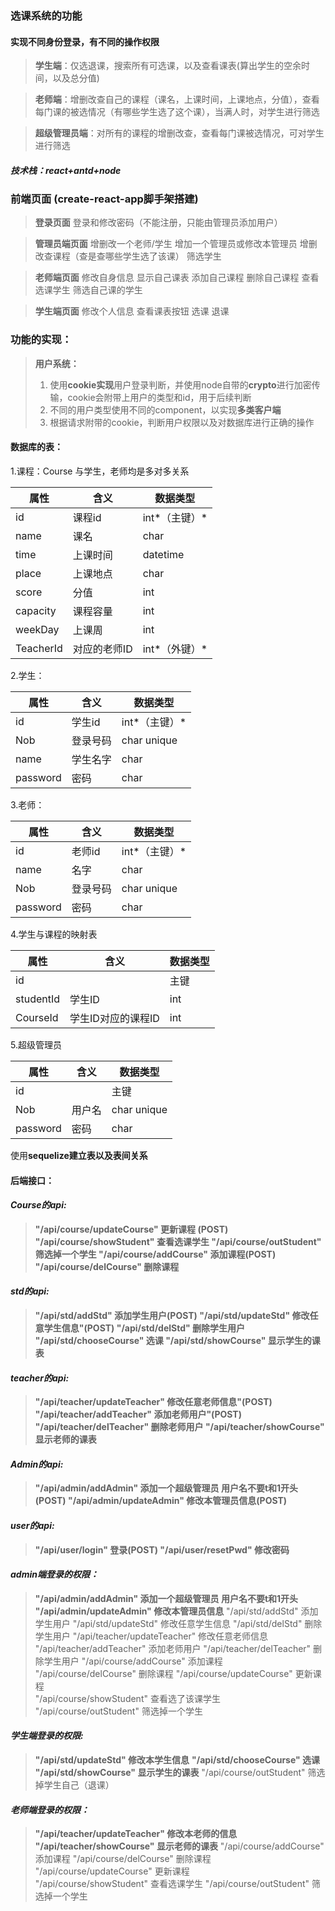 ### 选课系统的功能

#### 实现不同身份登录，有不同的操作权限

>**学生端**：仅选退课，搜索所有可选课，以及查看课表(算出学生的空余时间，以及总分值)

>**老师端**：增删改查自己的课程（课名，上课时间，上课地点，分值），查看每门课的被选情况（有哪些学生选了这个课），当满人时，对学生进行筛选

> **超级管理员端**：对所有的课程的增删改查，查看每门课被选情况，可对学生进行筛选

##### 技术栈：react+antd+node

### 前端页面   (create-react-app脚手架搭建)

>**登录页面**
>登录和修改密码（不能注册，只能由管理员添加用户）

>**管理员端页面**
>增删改一个老师/学生
>增加一个管理员或修改本管理员
>增删改查课程（查是查哪些学生选了该课）
>筛选学生

>**老师端页面**
>修改自身信息
>显示自己课表
>添加自己课程
>删除自己课程
>查看选课学生
>筛选自己课的学生

>**学生端页面**
>修改个人信息
>查看课表按钮
>选课
>退课

### 功能的实现：

> **用户系统：**
>
> 1. 使用**cookie实现**用户登录判断，并使用node自带的**crypto**进行加密传输，cookie会附带上用户的类型和id，用于后续判断
> 2. 不同的用户类型使用不同的component，以实现**多类客户端**
> 3. 根据请求附带的cookie，判断用户权限以及对数据库进行正确的操作



#### 数据库的表：

1.课程：Course  与学生，老师均是多对多关系

| 属性      | 含义         | 数据类型      |
| --------- | ------------ | ------------- |
| id        | 课程id       | int*（主键）* |
| name      | 课名         | char          |
| time      | 上课时间     | datetime      |
| place     | 上课地点     | char          |
| score     | 分值         | int           |
| capacity  | 课程容量     | int           |
| weekDay   | 上课周       | int           |
| TeacherId | 对应的老师ID | int*（外键）* |

2.学生：

| 属性     | 含义     | 数据类型      |
| -------- | -------- | ------------- |
| id       | 学生id   | int*（主键）* |
| Nob      | 登录号码 | char  unique  |
| name     | 学生名字 | char          |
| password | 密码     | char          |

3.老师：

| 属性     | 含义     | 数据类型      |
| -------- | -------- | ------------- |
| id       | 老师id   | int*（主键）* |
| name     | 名字     | char          |
| Nob      | 登录号码 | char unique   |
| password | 密码     | char          |

4.学生与课程的映射表

| 属性      | 含义               | 数据类型 |
| --------- | ------------------ | -------- |
| id        |                    | 主键     |
| studentId | 学生ID             | int      |
| CourseId  | 学生ID对应的课程ID | int      |

5.超级管理员

| 属性     | 含义   | 数据类型     |
| -------- | ------ | ------------ |
| id       |        | 主键         |
| Nob      | 用户名 | char  unique |
| password | 密码   | char         |



使用**sequelize建立表以及表间关系**

#### 后端接口：

#### ***Course的api:***

>**"/api/course/updateCourse"  更新课程  (POST)
"/api/course/showStudent"   查看选课学生
"/api/course/outStudent"    筛选掉一个学生
"/api/course/addCourse"  添加课程(POST)
"/api/course/delCourse"  删除课程**

#### *std的api:*

>**"/api/std/addStd"  添加学生用户(POST)
"/api/std/updateStd"  修改任意学生信息"(POST)
"/api/std/delStd"  删除学生用户
"/api/std/chooseCourse" 选课
"/api/std/showCourse" 显示学生的课表**

#### *teacher的api:*

>**"/api/teacher/updateTeacher"  修改任意老师信息"(POST)
"/api/teacher/addTeacher" 添加老师用户"(POST)
"/api/teacher/delTeacher"  删除老师用户
"/api/teacher/showCourse"  显示老师的课表**

#### *Admin的api:*

>**"/api/admin/addAdmin" 添加一个超级管理员 用户名不要t和1开头(POST)
"/api/admin/updateAdmin" 修改本管理员信息(POST)**

#### *user的api:*

>**"/api/user/login"  登录(POST)
"/api/user/resetPwd"  修改密码**

#### *admin端登录的权限：*

>**"/api/admin/addAdmin" 添加一个超级管理员 用户名不要t和1开头**
**"/api/admin/updateAdmin" 修改本管理员信息**
"/api/std/addStd"  添加学生用户
"/api/std/updateStd"  修改任意学生信息
"/api/std/delStd"  删除学生用户
"/api/teacher/updateTeacher"  修改任意老师信息
"/api/teacher/addTeacher" 添加老师用户
"/api/teacher/delTeacher"  删除学生用户
"/api/course/addCourse"  添加课程
"/api/course/delCourse"  删除课程
"/api/course/updateCourse"  更新课程  
"/api/course/showStudent"   查看选了该课学生
"/api/course/outStudent"    筛选掉一个学生

#### *学生端登录的权限:*

>**"/api/std/updateStd"   修改本学生信息**
**"/api/std/chooseCourse" 选课**
**"/api/std/showCourse"       显示学生的课表**
"/api/course/outStudent"   筛选掉学生自己（退课）

#### *老师端登录的权限：*

>**"/api/teacher/updateTeacher"  修改本老师的信息**
**"/api/teacher/showCourse"  显示老师的课表**
"/api/course/addCourse"  添加课程
"/api/course/delCourse"  删除课程
"/api/course/updateCourse"  更新课程  
"/api/course/showStudent"   查看选课学生
"/api/course/outStudent"    筛选掉一个学生





